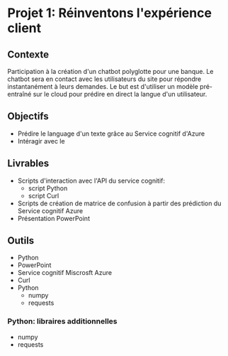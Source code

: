 # Projet 1: Réinventons l'expérience client

## Contexte
Participation à la création d'un chatbot polyglotte pour une banque.
Le chatbot sera en contact avec les utilisateurs du site pour répondre instantanément à leurs demandes.
Le but est d'utiliser un modèle pré-entraîné sur le cloud pour prédire en direct la langue d'un utilisateur.

## Objectifs
- Prédire le language d'un texte grâce au Service cognitif d'Azure
- Intéragir avec le 

## Livrables
- Scripts d'interaction avec l'API du service cognitif:
  - script Python
  - script Curl
- Scripts de création de matrice de confusion à partir des prédiction du Service cognitif Azure
- Présentation PowerPoint

## Outils
- Python
- PowerPoint
- Service cognitif Miscrosft Azure
- Curl
- Python
  - numpy
  - requests

### Python: libraires additionnelles
- numpy
- requests
